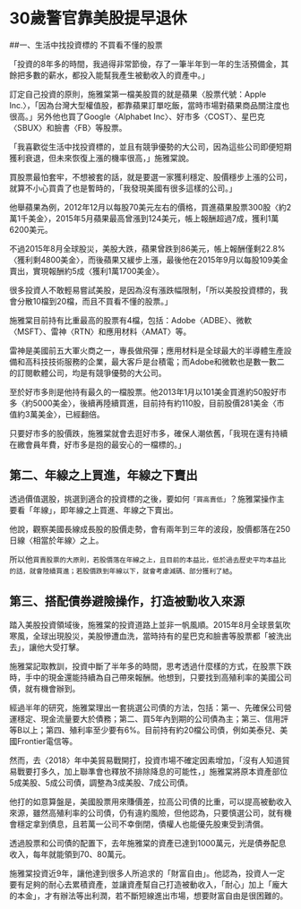 # 30歲警官靠美股提早退休


##一、生活中找投資標的 不買看不懂的股票

 

「投資的8年多的時間，我過得非常節儉，存了一筆半年到一年的生活預備金，其餘把多數的薪水，都投入能幫我產生被動收入的資產中。」

 

訂定自己投資的原則，施雅棠第一檔美股買的就是蘋果〈股票代號：Apple Inc.〉，「因為台灣大型權值股，都靠蘋果訂單吃飯，當時市場對蘋果商品關注度也很高。」另外他也買了Google〈Alphabet Inc〉、好市多〈COST〉、星巴克〈SBUX〉和臉書〈FB〉等股票。

 

「我喜歡從生活中找投資標的，並且有競爭優勢的大公司，因為這些公司即便短期獲利衰退，但未來恢復上漲的機率很高，」施雅棠說。

買股票最怕套牢，不想被套的話，就是要選一家獲利穩定、股價穩步上漲的公司，就算不小心買貴了也是暫時的，「我發現美國有很多這樣的公司。」

 

他舉蘋果為例，2012年12月以每股70美元左右的價格，買進蘋果股票300股〈約2萬1千美金〉，2015年5月蘋果最高曾漲到124美元，帳上報酬超過7成，獲利1萬6200美元。

 

不過2015年8月全球股災，美股大跌，蘋果曾跌到86美元，帳上報酬僅剩22.8%〈獲利剩4800美金〉，而後蘋果又緩步上漲，最後他在2015年9月以每股109美金賣出，實現報酬約5成〈獲利1萬1700美金〉。

 

很多投資人不敢輕易嘗試美股，是因為沒有漲跌幅限制，「所以美股投資標的，我會分散10檔到20檔，而且不買看不懂的股票。」

 

施雅棠目前持有比重最高的股票有4檔，包括：Adobe〈ADBE〉、微軟〈MSFT〉、雷神〈RTN〉和應用材料〈AMAT〉等。

 

雷神是美國前五大軍火商之一，專長做飛彈；應用材料是全球最大的半導體生產設備和高科技技術服務的企業，最大客戶是台積電；而Adobe和微軟也是數一數二的訂閱軟體公司，均是有競爭優勢的大公司。

 

至於好市多則是他持有最久的一檔股票。他2013年1月以101美金買進約50股好市多〈約5000美金〉，後續再陸續買進，目前持有約110股，目前股價281美金〈市值約3萬美金〉，已經翻倍。

 

只要好市多的股價跌，施雅棠就會去逛好市多，確保人潮依舊，「我現在還有持續在繳會員年費，好市多是抱的最安心的一檔標的。」


## 第二、年線之上買進，年線之下賣出

 

透過價值選股，挑選到適合的投資標的之後，要如何`「買高賣低」`？施雅棠操作主要看「年線」，即年線之上買進、年線之下賣出。

 

他說，觀察美國長線成長股的股價走勢，會有兩年到三年的波段，股價都落在250日線〈相當於年線〉之上。

所以他`買賣股票的大原則，若股價落在年線之上，且目前的本益比，低於過去歷史平均本益比的話，就會陸續買進；若股價跌到年線以下，就會考慮減碼、部分獲利了結`。


## 第三、搭配債券避險操作，打造被動收入來源

踏入美股投資領域後，施雅棠的投資道路上並非一帆風順。2015年8月全球景氣吹寒風，全球出現股災，美股慘遭血洗，當時持有的星巴克和臉書等股票都「被洗出去」，讓他大受打擊。

 

施雅棠記取教訓，投資中斷了半年多的時間，思考透過什麼樣的方式，在股票下跌時，手中的現金還能持續為自己帶來報酬。他想到，只要找到高殖利率的美國公司債，就有機會辦到。

 

經過半年的研究，施雅棠理出一套挑選公司債的方法，包括：第一、先確保公司營運穩定、現金流量要大於債務；第二、買5年內到期的公司債為主；第三、信用評等B以上；第四、殖利率至少要有6%。目前持有約20檔公司債，例如美泰兒、美國Frontier電信等。

 

然而，去〈2018〉年中美貿易戰開打，投資市場不確定因素增加，「沒有人知道貿易戰要打多久，加上聯準會也釋放不排除降息的可能性，」施雅棠將原本資產部位5成美股、5成公司債，調整為3成美股、7成公司債。

 

他打的如意算盤是，美國股票用來賺價差，拉高公司債的比重，可以提高被動收入來源，雖然高殖利率的公司債，仍有違約風險，但他認為，只要慎選公司，就有機會穩定拿到債息，且若萬一公司不幸倒閉，債權人也能優先股東受到清償。

 

透過股票和公司債的配置下，去年施雅棠的資產已達到1000萬元，光是債券配息收入，每年就能領到70、80萬元。

 

施雅棠投資近9年，讓他達到很多人所追求的「財富自由」。他認為，投資人一定要有足夠的耐心去累積資產，並讓資產幫自己打造被動收入，「耐心」加上「龐大的本金」，才有辦法等出利潤，若不斷短線進出市場，想要財富自由是很困難的。

